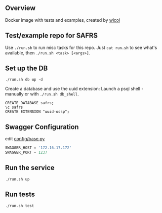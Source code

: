 ## Overview

Docker image with tests and examples, created by [wicol](https://github.com/wicol)

## Test/example repo for SAFRS

Use `./run.sh` to run misc tasks for this repo. Just `cat run.sh` to see what's available,
then `./run.sh <task> [<args>]`.

## Set up the DB
`./run.sh db up -d`

Create a database and use the uuid extension:
Launch a psql shell - manually or with `./run.sh db_shell`.

```
CREATE DATABASE safrs;
\c safrs
CREATE EXTENSION "uuid-ossp";
```

## Swagger Configuration

edit [config/base.py](config/base.py) 

```python
SWAGGER_HOST = '172.16.17.172'
SWAGGER_PORT = 1237
```

## Run the service
`./run.sh up`

## Run tests
`./run.sh test`
